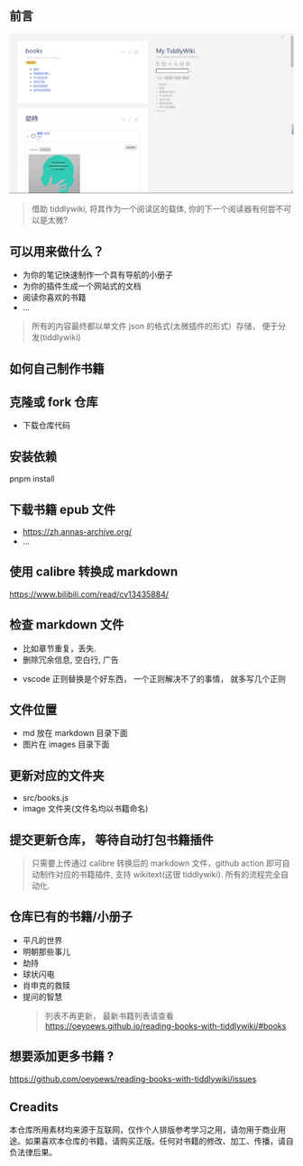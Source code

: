 ## 前言

![banner](https://github.com/oeyoews/reading-books-with-tiddlywiki/raw/main/banner.png)

> 借助 tiddlywiki, 将其作为一个阅读区的载体, 你的下一个阅读器有何尝不可以是太微?

## 可以用来做什么？

- 为你的笔记快速制作一个具有导航的小册子
- 为你的插件生成一个网站式的文档
- 阅读你喜欢的书籍
- ...

> 所有的内容最终都以单文件 json 的格式(太微插件的形式）存储， 便于分发(tiddlywiki)

## 如何自己制作书籍

## 克隆或 fork 仓库

- 下载仓库代码

## 安装依赖

pnpm install

## 下载书籍 epub 文件

- https://zh.annas-archive.org/
- ...

## 使用 calibre 转换成 markdown

https://www.bilibili.com/read/cv13435884/

<!-- * ~~convert epub to single markdown: https://www.vertopal.com/en/convert/epub-to-markdown~~ -->

## 检查 markdown 文件

- 比如章节重复，丢失.
- 删除冗余信息, 空白行, 广告
* vscode 正则替换是个好东西， 一个正则解决不了的事情， 就多写几个正则

## 文件位置

- md 放在 markdown 目录下面
- 图片在 images 目录下面


## 更新对应的文件夹

- src/books.js
- image 文件夹(文件名均以书籍命名)

## 提交更新仓库， 等待自动打包书籍插件

> 只需要上传通过 calibre 转换后的 markdown 文件，github action 即可自动制作对应的书籍插件, 支持 wikitext(这很 tiddlywiki). 所有的流程完全自动化.

<!-- ## NOTE
> 绝对不保证 100%转换， 可能会丢失部分信息 -->

## 仓库已有的书籍/小册子

- 平凡的世界
- 明朝那些事儿
- 劫持
- 球状闪电
- 肖申克的救赎
- 提问的智慧
  > 列表不再更新， 最新书籍列表请查看 https://oeyoews.github.io/reading-books-with-tiddlywiki/#books

## 想要添加更多书籍 ?

https://github.com/oeyoews/reading-books-with-tiddlywiki/issues

## Creadits

本仓库所用素材均来源于互联网，仅作个人排版参考学习之用，请勿用于商业用途。如果喜欢本仓库的书籍，请购买正版。任何对书籍的修改、加工、传播，请自负法律后果。
